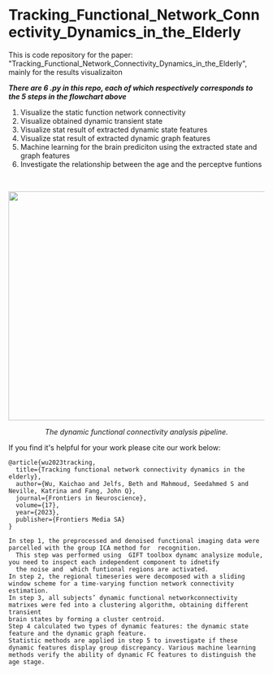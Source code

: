 # Tracking_Functional_Network_Connectivity_Dynamics_in_the_Elderly
This is code repository for the paper: "Tracking_Functional_Network_Connectivity_Dynamics_in_the_Elderly", mainly for the results visualizaiton  

***There are 6 .py in this repo, each of which respectively corresponds to the 5 steps in the flowchart above***
1. Visualize the static function network connectivity
2. Visualize obtained dynamic transient state
2. Visualize stat result of extracted dynamic state features
3. Visualize stat result of extracted dynamic graph features
3. Machine learning for the brain prediciton using the extracted state and graph features 
6. Investigate the relationship between the age and the perceptve funtions

&nbsp;
&nbsp;

<p align="center" >
<img src= "https://user-images.githubusercontent.com/61356011/221389828-57ce3d2e-be72-45dc-87fd-00c9b6dee6f2.png" width="700" height="450">
<p>
<p align="center">
<em>The dynamic functional connectivity analysis pipeline.</em>
<p> 

If you find it's helpful for your work please cite our work below:
```
@article{wu2023tracking,
  title={Tracking functional network connectivity dynamics in the elderly},
  author={Wu, Kaichao and Jelfs, Beth and Mahmoud, Seedahmed S and Neville, Katrina and Fang, John Q},
  journal={Frontiers in Neuroscience},
  volume={17},
  year={2023},
  publisher={Frontiers Media SA}
}
```

```
In step 1, the preprocessed and denoised functional imaging data were parcelled with the group ICA method for  recognition. 
  This step was performed using  GIFT toolbox dynamc analysize module, you need to inspect each independent component to idnetify
  the noise and  which funtional regions are activated. 
In step 2, the regional timeseries were decomposed with a sliding window scheme for a time-varying function network connectivity estimation. 
In step 3, all subjects’ dynamic functional networkconnectivity matrixes were fed into a clustering algorithm, obtaining different transient 
brain states by forming a cluster centroid. 
Step 4 calculated two types of dynamic features: the dynamic state feature and the dynamic graph feature.
Statistic methods are applied in step 5 to investigate if these dynamic features display group discrepancy. Various machine learning methods verify the ability of dynamic FC features to distinguish the age stage.
```
